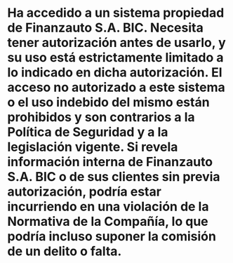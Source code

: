 # Ha accedido a un sistema propiedad de Finanzauto S.A. BIC. Necesita tener autorización antes de usarlo, y su uso está estrictamente limitado a lo indicado en dicha autorización. El acceso no autorizado a este sistema o el uso indebido del mismo están prohibidos y son contrarios a la Política de Seguridad y a la legislación vigente. Si revela información interna de Finanzauto S.A. BIC o de sus clientes sin previa autorización, podría estar incurriendo en una violación de la Normativa de la Compañía, lo que podría incluso suponer la comisión de un delito o falta.
